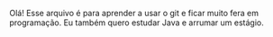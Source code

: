 Olá! Esse arquivo é para aprender a usar o git e ficar muito fera em programação.
Eu também quero estudar Java e arrumar um estágio.